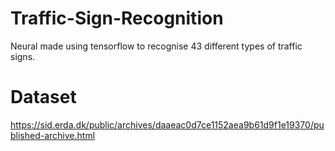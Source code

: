 # Traffic-Sign-Recognition
Neural made using tensorflow to recognise 43 different types of traffic signs.
# Dataset
https://sid.erda.dk/public/archives/daaeac0d7ce1152aea9b61d9f1e19370/published-archive.html
